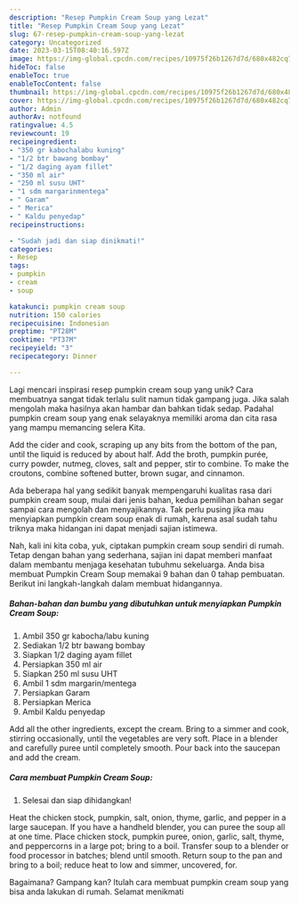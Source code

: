 ```yaml
---
description: "Resep Pumpkin Cream Soup yang Lezat"
title: "Resep Pumpkin Cream Soup yang Lezat"
slug: 67-resep-pumpkin-cream-soup-yang-lezat
category: Uncategorized
date: 2023-03-15T08:40:16.597Z
image: https://img-global.cpcdn.com/recipes/10975f26b1267d7d/680x482cq70/pumpkin-cream-soup-foto-resep-utama.jpg
hideToc: false
enableToc: true
enableTocContent: false
thumbnail: https://img-global.cpcdn.com/recipes/10975f26b1267d7d/680x482cq70/pumpkin-cream-soup-foto-resep-utama.jpg
cover: https://img-global.cpcdn.com/recipes/10975f26b1267d7d/680x482cq70/pumpkin-cream-soup-foto-resep-utama.jpg
author: Admin
authorAv: notfound
ratingvalue: 4.5
reviewcount: 19
recipeingredient:
- "350 gr kabochalabu kuning"
- "1/2 btr bawang bombay"
- "1/2 daging ayam fillet"
- "350 ml air"
- "250 ml susu UHT"
- "1 sdm margarinmentega"
- " Garam"
- " Merica"
- " Kaldu penyedap"
recipeinstructions:

- "Sudah jadi dan siap dinikmati!"
categories:
- Resep
tags:
- pumpkin
- cream
- soup

katakunci: pumpkin cream soup 
nutrition: 150 calories
recipecuisine: Indonesian
preptime: "PT28M"
cooktime: "PT37M"
recipeyield: "3"
recipecategory: Dinner

---
```





Lagi mencari inspirasi resep pumpkin cream soup yang unik? Cara membuatnya sangat tidak terlalu sulit namun tidak gampang juga. Jika salah mengolah maka hasilnya akan hambar dan bahkan tidak sedap. Padahal pumpkin cream soup yang enak selayaknya memiliki aroma dan cita rasa yang mampu memancing selera Kita.





Add the cider and cook, scraping up any bits from the bottom of the pan, until the liquid is reduced by about half. Add the broth, pumpkin purée, curry powder, nutmeg, cloves, salt and pepper, stir to combine. To make the croutons, combine softened butter, brown sugar, and cinnamon.

Ada beberapa hal yang sedikit banyak mempengaruhi kualitas rasa dari pumpkin cream soup, mulai dari jenis bahan, kedua pemilihan bahan segar sampai cara mengolah dan menyajikannya. Tak perlu pusing jika mau menyiapkan pumpkin cream soup enak di rumah, karena asal sudah tahu triknya maka hidangan ini dapat menjadi sajian istimewa.






Nah, kali ini kita coba, yuk, ciptakan pumpkin cream soup sendiri di rumah. Tetap dengan bahan yang sederhana, sajian ini dapat memberi manfaat dalam membantu menjaga kesehatan tubuhmu sekeluarga. Anda bisa membuat Pumpkin Cream Soup memakai 9 bahan dan 0 tahap pembuatan. Berikut ini langkah-langkah dalam membuat hidangannya.

<!--inarticleads1-->

##### Bahan-bahan dan bumbu yang dibutuhkan untuk menyiapkan Pumpkin Cream Soup:

1. Ambil 350 gr kabocha/labu kuning
1. Sediakan 1/2 btr bawang bombay
1. Siapkan 1/2 daging ayam fillet
1. Persiapkan 350 ml air
1. Siapkan 250 ml susu UHT
1. Ambil 1 sdm margarin/mentega
1. Persiapkan  Garam
1. Persiapkan  Merica
1. Ambil  Kaldu penyedap


Add all the other ingredients, except the cream. Bring to a simmer and cook, stirring occasionally, until the vegetables are very soft. Place in a blender and carefully puree until completely smooth. Pour back into the saucepan and add the cream. 

<!--inarticleads2-->

##### Cara membuat Pumpkin Cream Soup:


1. Selesai dan siap dihidangkan!

Heat the chicken stock, pumpkin, salt, onion, thyme, garlic, and pepper in a large saucepan. If you have a handheld blender, you can puree the soup all at one time. Place chicken stock, pumpkin puree, onion, garlic, salt, thyme, and peppercorns in a large pot; bring to a boil. Transfer soup to a blender or food processor in batches; blend until smooth. Return soup to the pan and bring to a boil; reduce heat to low and simmer, uncovered, for. 

Bagaimana? Gampang kan? Itulah cara membuat pumpkin cream soup yang bisa anda lakukan di rumah. Selamat menikmati
